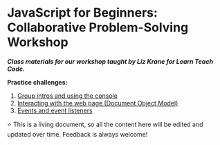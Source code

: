 # JavaScript for Beginners: Collaborative Problem-Solving Workshop 

***Class materials for our workshop taught by Liz Krane for Learn Teach Code.***

**Practice challenges:**
1. [Group intros and using the console](https://github.com/LearnTeachCode/js-intro-dom/blob/master/1-intro-console.md)
2. [Interacting with the web page (Document Object Model)](https://github.com/LearnTeachCode/js-intro-dom/blob/master/2-dom-challenges.md)
3. [Events and event listeners](https://github.com/LearnTeachCode/js-intro-domp/blob/master/3-event-challenges.md)

:star: This is a living document, so all the content here will be edited and updated over time. Feedback is always welcome!
